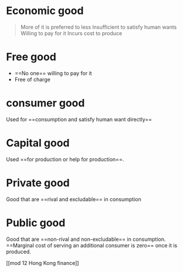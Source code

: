 # Economic good
>More of it is preferred to less Insufficient to satisfy human wants 
>Willing to pay for it 
>Incurs cost to produce

# Free good
- ==No one== willing to pay for it 
- Free of charge

# consumer good
Used for ==consumption and satisfy human want directly==

# Capital good
Used ==for production or help for production==.

# Private good
Good that are ==rival and excludable== in consumption
# Public good
Good that are ==non-rival and non-excludable== in consumption. ==Marginal cost of serving an additional consumer is zero== once it is produced.



[[mod 12 Hong Kong finance]]